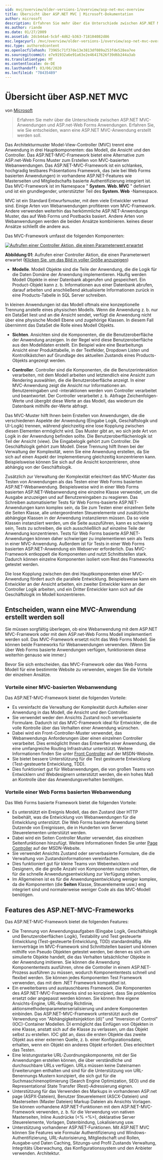```yaml
---
uid: mvc/overview/older-versions-1/overview/asp-net-mvc-overview
title: Übersicht über ASP.NET MVC | Microsoft-Dokumentation
author: microsoft
description: Erfahren Sie mehr über die Unterschiede zwischen ASP.NET MVC-Anwendungen und ASP.net-Web Forms Anwendungen. Erfahren Sie, wie Sie entscheiden, wann eine ASP.NET MVC-Anwendung erstellt werden soll.
ms.author: riande
ms.date: 01/27/2009
ms.assetid: 2dcb44a4-5cbf-4d62-b363-718104082d86
msc.legacyurl: /mvc/overview/older-versions-1/overview/asp-net-mvc-overview
msc.type: authoredcontent
ms.openlocfilehash: 73965c71f37de13e3813df089a253fde528ea7ee
ms.sourcegitcommit: e7e91932a6e91a63e2e46417626f39d6b244a3ab
ms.translationtype: MT
ms.contentlocale: de-DE
ms.lasthandoff: 03/06/2020
ms.locfileid: "78435489"
---
```

# <a name="aspnet-mvc-overview"></a>Übersicht über ASP.NET MVC

von [Microsoft](https://github.com/microsoft)

> Erfahren Sie mehr über die Unterschiede zwischen ASP.NET MVC-Anwendungen und ASP.net-Web Forms Anwendungen. Erfahren Sie, wie Sie entscheiden, wann eine ASP.NET MVC-Anwendung erstellt werden soll.

Das Architekturmuster Model-View-Controller (MVC) trennt eine Anwendung in drei Hauptkomponenten: das Modell, die Ansicht und den Controller. Das ASP.NET-MVC-Framework bietet eine Alternative zum ASP.net-Web Forms Muster zum Erstellen von MVC-basierten Webanwendungen. Das ASP.NET-MVC-Framework ist ein schlankes, hochgradig testbares Präsentations Framework, das (wie bei Web Forms basierten Anwendungen) in vorhandene ASP.NET-Features wie Masterseiten und Mitgliedschafts basierte Authentifizierung integriert ist. Das MVC-Framework ist im Namespace " **System. Web. MVC** " definiert und ist ein grundlegender, unterstützter Teil des **System. Web** -Namespace.   
  
MVC ist ein Standard Entwurfsmuster, mit dem viele Entwickler vertraut sind. Einige Arten von Webanwendungen profitieren vom MVC-Framework. Andere verwenden weiterhin das herkömmliche ASP.NET-Anwendungs Muster, das auf Web Forms und Postbacks basiert. Andere Arten von Webanwendungen werden die beiden Ansätze kombinieren. keines dieser Ansätze schließt die andere aus.   
  
Das MVC-Framework umfasst die folgenden Komponenten:

[![Aufrufen einer Controller Aktion, die einen Parameterwert erwartet](asp-net-mvc-overview/_static/image1.jpg)](asp-net-mvc-overview/_static/image1.png)

**Abbildung 01**: Aufrufen einer Controller Aktion, die einen Parameterwert erwartet ([Klicken Sie, um das Bild in voller Größe anzuzeigen](asp-net-mvc-overview/_static/image2.png))

- **Modelle**. Modell Objekte sind die Teile der Anwendung, die die Logik für die Daten Domäne der Anwendung implementieren. Häufig werden Modell Objekte in einer Datenbank abgerufen und gespeichert. Ein Product-Objekt kann z. b. Informationen aus einer Datenbank abrufen, darauf arbeiten und anschließend aktualisierte Informationen zurück in eine Products-Tabelle in SQL Server schreiben.

In kleinen Anwendungen ist das Modell oftmals eine konzeptionelle Trennung anstelle eines physischen Modells. Wenn die Anwendung z. b. nur ein DataSet liest und an die Ansicht sendet, verfügt die Anwendung nicht über eine physische Modell Ebene und zugehörige Klassen. In diesem Fall übernimmt das DataSet die Rolle eines Modell Objekts.

- **Sichten**. Ansichten sind die Komponenten, die die Benutzeroberfläche der Anwendung anzeigen. In der Regel wird diese Benutzeroberfläche aus den Modelldaten erstellt. Ein Beispiel wäre eine Bearbeitungs Ansicht einer Produkttabelle, in der Textfelder, Dropdown Listen und Kontrollkästchen auf Grundlage des aktuellen Zustands eines Products-Objekts angezeigt werden.

- **Controller**. Controller sind die Komponenten, die die Benutzerinteraktion verarbeiten, mit dem Modell arbeiten und letztendlich eine Ansicht zum Rendering auswählen, die die Benutzeroberfläche anzeigt. In einer MVC-Anwendung zeigt die Ansicht nur Informationen an. Benutzereingaben und -interaktionen werden vom Controller verarbeitet und beantwortet. Der Controller verarbeitet z. b. Abfrage Zeichenfolgen-Werte und übergibt diese Werte an das Modell, das wiederum die Datenbank mithilfe der-Werte abfragt.

Das MVC-Muster hilft Ihnen beim Erstellen von Anwendungen, die die verschiedenen Aspekte der Anwendung (Eingabe Logik, Geschäftslogik und UI-Logik) trennen, während gleichzeitig eine lose Kopplung zwischen diesen Elementen ermöglicht wird. Das Muster gibt an, wo sich jede Art von Logik in der Anwendung befinden sollte. Die Benutzeroberflächenlogik ist Teil der Ansicht (view). Die Eingabelogik gehört zum Controller. Die Geschäftslogik gehört zum Modell. Diese Trennung hilft Ihnen bei der Verwaltung der Komplexität, wenn Sie eine Anwendung erstellen, da Sie sich auf einen Aspekt der Implementierung gleichzeitig konzentrieren kann. Beispielsweise können Sie sich auf die Ansicht konzentrieren, ohne abhängig von der Geschäftslogik.   
  
Zusätzlich zur Verwaltung der Komplexität erleichtert das MVC-Muster das Testen von Anwendungen als das Testen einer Web Forms basierten ASP.NET-Webanwendung. Beispielsweise wird in einer Web Forms basierten ASP.NET-Webanwendung eine einzelne Klasse verwendet, um die Ausgabe anzuzeigen und auf Benutzereingaben zu reagieren. Das Schreiben automatisierter Tests für Web Forms-basierte ASP.NET-Anwendungen kann komplex sein, da Sie zum Testen einer einzelnen Seite die Seiten Klasse, alle untergeordneten Steuerelemente und zusätzliche abhängige Klassen in der Anwendung instanziieren müssen. Da so viele Klassen instanziiert werden, um die Seite auszuführen, kann es schwierig sein, Tests zu schreiben, die sich ausschließlich auf einzelne Teile der Anwendung konzentrieren. Tests für Web Forms basierte ASP.NET-Anwendungen können daher schwieriger zu implementieren sein als Tests in einer MVC-Anwendung. Außerdem ist für Tests in einer Web Forms basierten ASP.NET-Anwendung ein Webserver erforderlich. Das MVC-Framework entkoppelt die Komponenten und nutzt Schnittstellen stark. Dadurch können einzelne Komponenten isoliert vom Rest des Frameworks getestet werden.   
  
Die lose Kopplung zwischen den drei Hauptkomponenten einer MVC-Anwendung fördert auch die parallele Entwicklung. Beispielsweise kann ein Entwickler an der Ansicht arbeiten, ein zweiter Entwickler kann an der Controller Logik arbeiten, und ein Dritter Entwickler kann sich auf die Geschäftslogik im Modell konzentrieren.

## <a name="deciding-when-to-create-an-mvc-application"></a>Entscheiden, wann eine MVC-Anwendung erstellt werden soll

Sie müssen sorgfältig überlegen, ob eine Webanwendung mit dem ASP.NET MVC-Framework oder mit dem ASP.net-Web Forms Modell implementiert werden soll. Das MVC-Framework ersetzt nicht das Web Forms Modell. Sie können beide Frameworks für Webanwendungen verwenden. (Wenn Sie über Web Forms basierte Anwendungen verfügen, funktionieren diese weiterhin genauso wie immer.)   
  
Bevor Sie sich entscheiden, das MVC-Framework oder das Web Forms Modell für eine bestimmte Website zu verwenden, wiegen Sie die Vorteile der einzelnen Ansätze.

### <a name="advantages-of-an-mvc-based-web-application"></a>Vorteile einer MVC-basierten Webanwendung

Das ASP.NET-MVC-Framework bietet die folgenden Vorteile:

- Es vereinfacht die Verwaltung der Komplexität durch Aufteilen einer Anwendung in das Modell, die Ansicht und den Controller.
- Sie verwendet weder den Ansichts Zustand noch serverbasierte Formulare. Dadurch ist das MVC-Framework ideal für Entwickler, die die volle Kontrolle über das Verhalten einer Anwendung wünschen.
- Dabei wird ein Front-Controller-Muster verwendet, das Webanwendungs Anforderungen über einen einzelnen Controller verarbeitet. Dies ermöglicht Ihnen das Entwerfen einer Anwendung, die eine umfangreiche Routing Infrastruktur unterstützt. Weitere Informationen finden Sie unter [Front Controller](https://go.microsoft.com/fwlink/?LinkId=106357 "Front-Controller") auf der MSDN-Website.
- Sie bietet bessere Unterstützung für die Test gesteuerte Entwicklung (Test-gesteuerte Entwicklung, TDD).
- Dies funktioniert gut für Webanwendungen, die von großen Teams von Entwicklern und Webdesignern unterstützt werden, die ein hohes Maß an Kontrolle über das Anwendungsverhalten benötigen.

### <a name="advantages-of-a-web-forms-based-web-application"></a>Vorteile einer Web Forms basierten Webanwendung

Das Web Forms basierte Framework bietet die folgenden Vorteile:

- Es unterstützt ein Ereignis Modell, das den Zustand über HTTP beibehält, was die Entwicklung von Webanwendungen für die Entwicklung unterstützt. Die Web Forms basierte Anwendung bietet Dutzende von Ereignissen, die in Hunderten von Server Steuerelementen unterstützt werden.
- Dabei wird ein Seiten Controller Muster verwendet, das einzelnen Seitenfunktionen hinzufügt. Weitere Informationen finden Sie unter [Page Controller](https://go.microsoft.com/fwlink/?LinkId=106359 "Seiten Controller") auf der MSDN-Website.
- Sie verwendet Ansichts Zustand oder serverbasierte Formulare, die die Verwaltung von Zustandsinformationen vereinfachen.
- Dies funktioniert gut für kleine Teams von Webentwicklern und Designern, die die große Anzahl von Komponenten nutzen möchten, die für die schnelle Anwendungsentwicklung zur Verfügung stehen.
- Im Allgemeinen ist es für die Anwendungsentwicklung weniger komplex, da die Komponenten (die **Seiten** Klasse, Steuerelemente usw.) eng integriert sind und normalerweise weniger Code als das MVC-Modell benötigen.

## <a name="features-of-the-aspnet-mvc-framework"></a>Features des ASP.NET-MVC-Frameworks

Das ASP.NET-MVC-Framework bietet die folgenden Features:

- Die Trennung von Anwendungsaufgaben (Eingabe Logik, Geschäftslogik und Benutzeroberflächen Logik), Testability und Test gesteuerte Entwicklung (Test-gesteuerte Entwicklung, TDD) standardmäßig. Alle kernverträge im MVC-Framework sind Schnittstellen basiert und können mithilfe von Pseudo Objekten getestet werden, bei denen es sich um simulierte Objekte handelt, die das Verhalten tatsächlicher Objekte in der Anwendung imitieren. Sie können die Anwendung Komponententests ausführen, ohne die Controller in einem ASP.NET-Prozess ausführen zu müssen, wodurch Komponententests schnell und flexibel werden. Sie können jedes Komponenten Test Framework verwenden, das mit dem .NET Framework kompatibel ist.
- Ein erweiterbares und austauschbares Framework. Die Komponenten des ASP.NET-MVC-Frameworks sind so konzipiert, dass Sie problemlos ersetzt oder angepasst werden können. Sie können Ihre eigene Ansichts-Engine, URL-Routing Richtlinie, aktionsmethodenparameterserialisierung und andere Komponenten einbinden. Das ASP.NET-MVC-Framework unterstützt auch die Verwendung von "Abhängigkeitsinjektion (di)" und "Inversion of Control" (IOC)-Container Modellen. DI ermöglicht das Einfügen von Objekten in eine Klasse, anstatt sich auf die Klasse zu verlassen, um das Objekt selbst zu erstellen. IOC gibt an, dass die ersten Objekte das zweite Objekt aus einer externen Quelle, z. b. einer Konfigurationsdatei, erhalten, wenn ein Objekt ein anderes Objekt erfordert. Dies erleichtert das Testen.
- Eine leistungsstarke URL-Zuordnungskomponente, mit der Sie Anwendungen erstellen können, die über verständliche und durchsuchbare URLs verfügen. URLs müssen keine Dateinamen Erweiterungen enthalten und sind für die Unterstützung von URL-Benennungs Mustern konzipiert, die sich gut für die Suchmaschinenoptimierung (Search Engine Optimization, SEO) und die Representational State Transfer (Rest)-Adressierung eignen.
- Unterstützung für das Verwenden des Markups in vorhandenen ASP.net page (ASPX-Dateien), Benutzer Steuerelement (ASCX-Dateien) und Masterseiten (Master Dateien) Markup Dateien als Ansichts Vorlagen. Sie können vorhandene ASP.NET-Funktionen mit dem ASP.NET-MVC-Framework verwenden, z. b. für die Verwendung von nativen Masterseiten, Inline Ausdrücke (&lt;% =%&gt;), deklarative Server Steuerelemente, Vorlagen, Datenbindung, Lokalisierung usw.
- Unterstützung vorhandener ASP.NET-Funktionen. Mit ASP.NET MVC können Sie Features wie Formular Authentifizierung und Windows-Authentifizierung, URL-Autorisierung, Mitgliedschaft und Rollen, Ausgabe-und Daten Caching, Sitzungs-und Profil Zustands Verwaltung, Integritäts Überwachung, das Konfigurationssystem und den Anbieter verwenden. Architektur.
